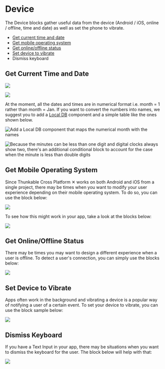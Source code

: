 # Device

The Device blocks gather useful data from the device \(Android / iOS, online / offline, time and date\) as well as set the phone to vibrate.

* [Get current time and date](device.md#get-current-time-and-date)
* [Get mobile operating system](device.md#get-mobile-operating-system)
* [Get online/offline status](device.md#get-online-offline-status)
* [Set device to vibrate](device.md#set-device-to-vibrate)
* Dismiss keyboard

## Get Current Time and Date

![](.gitbook/assets/thunkable-docs-exhibits-93.png)

![](.gitbook/assets/screen-shot-2018-12-13-at-12.58.32-pm.png)

At the moment, all the dates and times are in numerical format i.e. month = 1 rather than month = Jan. If you want to convert the numbers into names, we suggest you to add a [Local DB](local-db.md) component and a simple table like the ones shown below.

![Add a Local DB component that maps the numerical month with the names ](.gitbook/assets/screen-shot-2018-12-13-at-2.08.44-pm.png)

![Because the minutes can be less than one digit and digital clocks always show two, there&apos;s an additional conditional block to account for the case when the minute is less than double digits](.gitbook/assets/screen-shot-2018-12-13-at-2.10.33-pm.png)

## Get Mobile Operating System

Since Thunkable Cross Platform ✕ works on both Android and iOS from a single project, there may be times when you want to modify your user experience depending on their mobile operating system. To do so, you can use the block below:

![](.gitbook/assets/screen-shot-2018-12-13-at-2.17.26-pm.png)

To see how this might work in your app, take a look at the blocks below:

![](.gitbook/assets/screen-shot-2018-12-13-at-2.16.39-pm.png)

## Get Online/Offline Status

There may be times you may want to design a different experience when a user is offline. To detect a user's connection, you can simply use the blocks below:

![](.gitbook/assets/screen-shot-2018-12-13-at-2.16.48-pm.png)

## Set Device to Vibrate

Apps often work in the background and vibrating a device is a popular way of notifying a user of a certain event. To set your device to vibrate, you can use the block sample below:

![](.gitbook/assets/screen-shot-2018-12-13-at-2.21.45-pm.png)

## Dismiss Keyboard

If you have a Text Input in your app, there may be situations when you want to dismiss the keyboard for the user. The block below will help with that:

![](.gitbook/assets/screen-shot-2019-07-19-at-4.34.21-pm.png)

